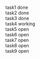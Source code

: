 task1 done <br>
task2 done <br>
task3 done <br>
task4 working <br>
task5 open <br>
task6 open <br>
task7 open <br>
task8 open <br>
task9 open <br>
